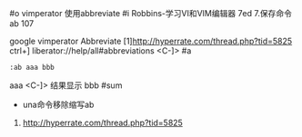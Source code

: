 #o
vimperator 使用abbreviate
#i
Robbins-学习VI和VIM编辑器 7ed
7.保存命令 ab 107

google vimperator Abbreviate
[1]http://hyperrate.com/thread.php?tid=5825
ctrl+]
liberator://help/all#abbreviations
<C-]>
#a
```
:ab aaa bbb
```
aaa <C-]>
结果显示
bbb
#sum
- una命令移除缩写ab
1. http://hyperrate.com/thread.php?tid=5825
